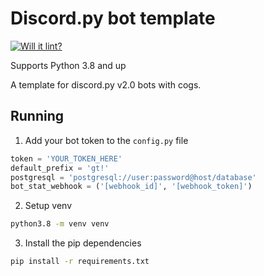 # Discord.py bot template

[![Will it lint?](https://github.com/Brettanda/goal-tracker-discord-bot/actions/workflows/push.yml/badge.svg?branch=main)](https://github.com/Brettanda/goal-tracker-discord-bot/actions/workflows/push.yml)

Supports Python 3.8 and up

A template for discord.py v2.0 bots with cogs.

## Running

1. Add your bot token to the `config.py` file

```python
token = 'YOUR_TOKEN_HERE'
default_prefix = 'gt!'
postgresql = 'postgresql://user:password@host/database'
bot_stat_webhook = ('[webhook_id]', '[webhook_token]')
```

2. Setup venv

```bash
python3.8 -m venv venv
```

3. Install the pip dependencies

```bash
pip install -r requirements.txt
```